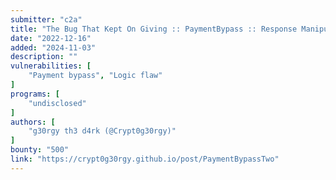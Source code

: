 ```yaml
---
submitter: "c2a"
title: "The Bug That Kept On Giving :: PaymentBypass :: Response Manipulation"
date: "2022-12-16"
added: "2024-11-03"
description: ""
vulnerabilities: [
    "Payment bypass", "Logic flaw"
]
programs: [
    "undisclosed"
]
authors: [
    "g30rgy th3 d4rk (@Crypt0g30rgy)"
]
bounty: "500"
link: "https://crypt0g30rgy.github.io/post/PaymentBypassTwo"
---
```




